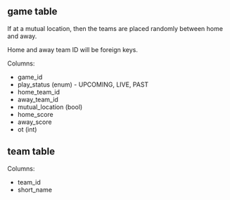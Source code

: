 game table
----------

If at a mutual location, then the teams are placed randomly between home and away.

Home and away team ID will be foreign keys.

Columns:

  * game_id
  * play_status (enum) - UPCOMING, LIVE, PAST
  * home_team_id
  * away_team_id
  * mutual_location (bool)
  * home_score
  * away_score
  * ot (int)

team table
----------

Columns:

  * team_id
  * short_name